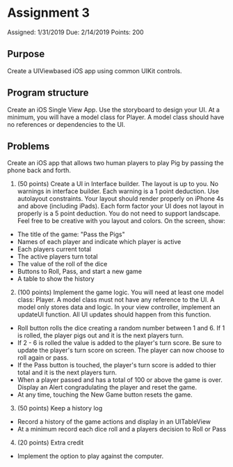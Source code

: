 # Assignment 3

Assigned: 1/31/2019
Due: 2/14/2019
Points: 200

## Purpose
Create a UIViewbased iOS app using common UIKit controls.

## Program structure
Create an iOS Single View App.  Use the storyboard to design your UI.  At a minimum, you will have a model class for Player.  A model class should have no references or dependencies to the UI.

## Problems
Create an iOS app that allows two human players to play Pig by passing the phone back and forth.

1. (50 points) Create a UI in Interface builder.  The layout is up to you.  No warnings in interface builder.  Each warning is a 1 point deduction.  Use autolayout constraints.  Your layout should render properly on iPhone 4s and above (including iPads).  Each form factor your UI does not layout in properly is a 5 point deduction.  You do not need to support landscape.  Feel free to be creative with you layout and colors.
On the screen, show:
  * The title of the game: "Pass the Pigs"
  * Names of each player and indicate which player is active
  * Each players current total
  * The active players turn total
  * The value of the roll of the dice
  * Buttons to Roll, Pass, and start a new game
  * A table to show the history
  

2. (100 points) Implement the game logic.  You will need at least one model class: Player.  A model class must not have any reference to the UI.  A model only stores data and logic.  In your view controller, implement an updateUI function.  All UI updates should happen from this function.
  * Roll button rolls the dice creating a random number between 1 and 6.  If 1 is rolled, the player pigs out and it is the next players turn.
  * If 2 - 6 is rolled the value is added to the player's turn score.  Be sure to update the player's turn score on screen.  The player can now choose to roll again or pass.
  * If the Pass button is touched, the player's turn score is added to thier total and it is the next players turn.
  * When a player passed and has a total of 100 or above the game is over.  Display an Alert congradulating the player and reset the game. 
  * At any time, touching the New Game button resets the game.


3. (50 points) Keep a history log
 * Record a history of the game actions and display in an UITableView
 * At a minimum record each dice roll and a players decision to Roll or Pass


 4. (20 points) Extra credit
 * Implement the option to play against the computer.

